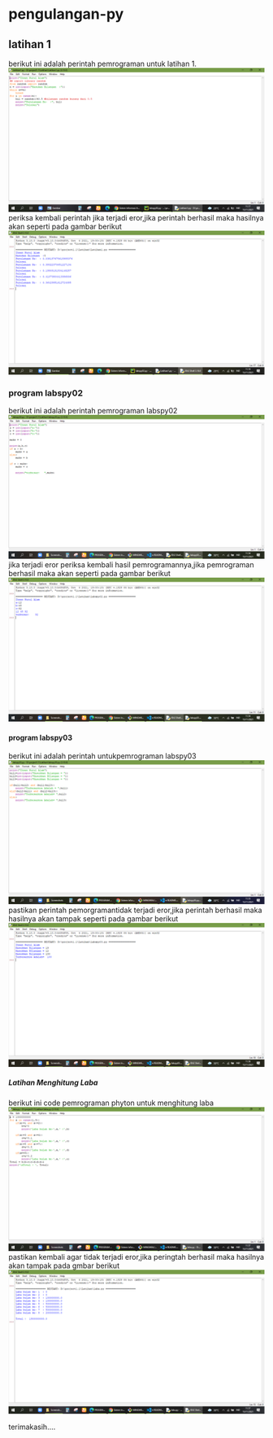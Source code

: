 # pengulangan-py
## latihan 1
berikut ini adalah perintah pemrograman untuk latihan 1.
![img1](screenshot/latihan1.1.png)
periksa kembali perintah jika terjadi eror,jika perintah berhasil maka hasilnya akan seperti pada gambar berikut
![img](screenshot/latihan1.2.png)
### program labspy02
berikut  ini adalah perintah pemrograman labspy02
![img](screenshot/py2.1.png)
jika terjadi eror periksa kembali hasil pemrogramannya,jika pemrograman berhasil maka akan seperti pada gambar berikut
![img](screenshot/py2.2.png)
#### program labspy03
berikut ini adalah perintah untukpemrograman labspy03 
![img](screenshot/py3.1.png)
pastikan perintah pemorgramantidak terjadi eror,jika perintah berhasil maka hasilnya akan tampak seperti pada gambar berikut
![img](screenshot/py3.2.png)
##### Latihan Menghitung Laba
berikut ini code pemrograman phyton untuk menghitung laba
![img](screenshot/laba1.png) 
pastikan kembali agar tidak terjadi eror,jika peringtah berhasil maka hasilnya akan tampak pada gmbar berikut
![img](screenshot/laba2.png)

terimakasih....
